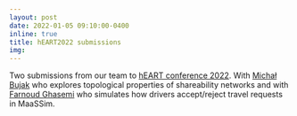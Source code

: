 ```yaml
---
layout: post
date: 2022-01-05 09:10:00-0400
inline: true
title: hEART2022 submissions
img:
---
```


Two submissions from our team to [hEART conference  2022](https://transp-or.epfl.ch/heart/2022.php). With [Michał Bujak](https://www.linkedin.com/in/michal-bujak-836602182/) who explores topological properties of shareability networks and with [Farnoud Ghasemi](https://www.linkedin.com/in/farnoud-ghasemi-ab9903178/) who simulates how drivers accept/reject travel requests in MaaSSim.
